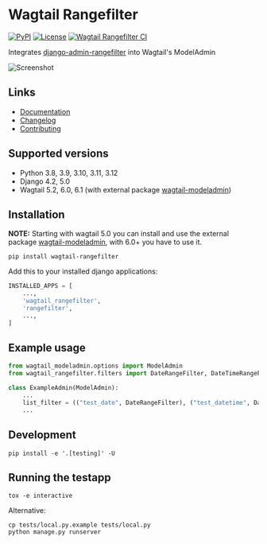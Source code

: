 # Wagtail Rangefilter

[![PyPI](https://img.shields.io/pypi/v/wagtail-rangefilter)](https://pypi.org/project/wagtail-rangefilter/)
[![License](https://img.shields.io/badge/License-BSD_3--Clause-blue.svg)](https://opensource.org/licenses/BSD-3-Clause)
[![Wagtail Rangefilter CI](https://github.com/wunderweiss/wagtail-rangefilter/actions/workflows/test.yml/badge.svg)](https://github.com/wunderweiss/wagtail-rangefilter/actions/workflows/test.yml)

Integrates [django-admin-rangefilter](https://pypi.org/project/django-admin-rangefilter/) into Wagtail's ModelAdmin

![Screenshot](https://raw.githubusercontent.com/wunderweiss/wagtail-rangefilter/main/.github/screenshot.png)

## Links

- [Documentation](https://github.com/wunderweiss/wagtail-rangefilter/blob/main/README.md)
- [Changelog](https://github.com/wunderweiss/wagtail-rangefilter/blob/main/CHANGELOG.md)
- [Contributing](https://github.com/wunderweiss/wagtail-rangefilter/blob/main/CONTRIBUTING.md)

## Supported versions

- Python 3.8, 3.9, 3.10, 3.11, 3.12
- Django 4.2, 5.0
- Wagtail 5.2, 6.0, 6.1 (with external package [wagtail-modeladmin](https://pypi.org/project/wagtail-modeladmin/))

## Installation

**NOTE:** Starting with wagtail 5.0 you can install and use the external package [wagtail-modeladmin](https://pypi.org/project/wagtail-modeladmin/), with 6.0+ you have to use it.

```shell
pip install wagtail-rangefilter
```

Add this to your installed django applications:
```python
INSTALLED_APPS = [
    ...,
    'wagtail_rangefilter',
    'rangefilter',
    ...,
]
```

## Example usage

```python
from wagtail_modeladmin.options import ModelAdmin
from wagtail_rangefilter.filters import DateRangeFilter, DateTimeRangeFilter

class ExampleAdmin(ModelAdmin):
    ...
    list_filter = (("test_date", DateRangeFilter), ("test_datetime", DateTimeRangeFilter),)
    ...

```

## Development

```shell
pip install -e '.[testing]' -U
```

## Running the testapp

```shell
tox -e interactive
```

Alternative:
```shell
cp tests/local.py.example tests/local.py
python manage.py runserver
```
